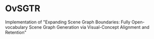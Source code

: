 # OvSGTR
Implementation of "Expanding Scene Graph Boundaries: Fully Open-vocabulary Scene Graph Generation via Visual-Concept Alignment and Retention"
